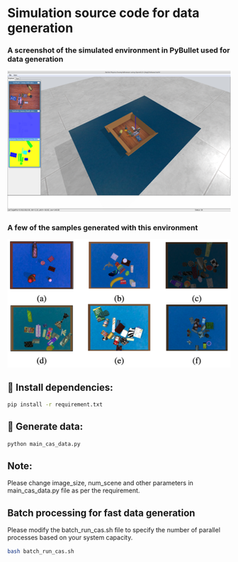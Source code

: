 # Simulation source code for data generation

### **A screenshot of the simulated environment in PyBullet used for data generation**
<img src="../data/images/Pybullet_screenshot.png" alt="Missing photo" width="900">


### **A few of the samples generated with this environment**
<img src="../data/images/samples.png" alt="Missing photo" width="900">

## 🚀 Install dependencies:
```bash
pip install -r requirement.txt
```

## 🚀 Generate data:
```bash
python main_cas_data.py
```


## Note:
Please change image_size, num_scene and other parameters in main_cas_data.py file as per the requirement.

## Batch processing for fast data generation
Please modify the batch_run_cas.sh file to specify the number of parallel processes based on your system capacity.
```bash
bash batch_run_cas.sh
```
